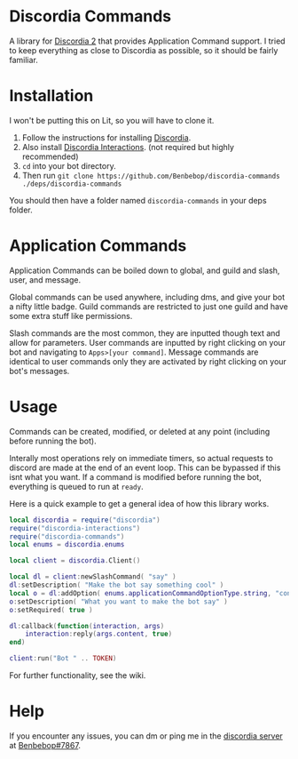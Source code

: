 # Discordia Commands

A library for [Discordia 2](https://github.com/SinisterRectus/Discordia) that provides Application Command support. I tried to keep everything as close to Discordia as possible, so it should be fairly familiar.

# Installation

I won't be putting this on Lit, so you will have to clone it.

1. Follow the instructions for installing [Discordia](https://github.com/SinisterRectus/Discordia).
2. Also install [Discordia Interactions](https://github.com/Bilal2453/discordia-interactions). (not required but highly recommended)
3. `cd` into your bot directory.
4. Then run `git clone https://github.com/Benbebop/discordia-commands ./deps/discordia-commands`

You should then have a folder named `discordia-commands` in your deps folder.

# Application Commands

Application Commands can be boiled down to global, and guild and slash, user, and message.

Global commands can be used anywhere, including dms, and give your bot a nifty little badge. Guild commands are restricted to just one guild and have some extra stuff like permissions.

Slash commands are the most common, they are inputted though text and allow for parameters. User commands are inputted by right clicking on your bot and navigating to `Apps>[your command]`. Message commands are identical to user commands only they are activated by right clicking on your bot's messages.

# Usage

Commands can be created, modified, or deleted at any point (including before running the bot).

Interally most operations rely on immediate timers, so actual requests to discord are made at the end of an event loop. This can be bypassed if this isnt what you want. If a command is modified before running the bot, everything is queued to run at `ready`.

Here is a quick example to get a general idea of how this library works.

```lua
local discordia = require("discordia")
require("discordia-interactions")
require("discordia-commands")
local enums = discordia.enums

local client = discordia.Client()

local dl = client:newSlashCommand( "say" )
dl:setDescription( "Make the bot say something cool" )
local o = dl:addOption( enums.applicationCommandOptionType.string, "content" )
o:setDescription( "What you want to make the bot say" )
o:setRequired( true )

dl:callback(function(interaction, args)
	interaction:reply(args.content, true)
end)

client:run("Bot " .. TOKEN)
```

For further functionality, see the wiki.

# Help

If you encounter any issues, you can dm or ping me in the [discordia server](https://discord.gg/EzRYYDW) at [Benbebop#7867](https://discord.gg/users/459880024187600937).